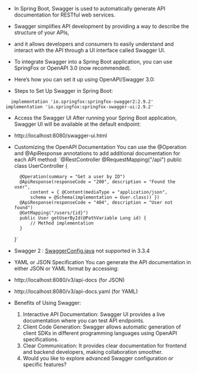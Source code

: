 - In Spring Boot, Swagger is used to automatically generate API documentation for RESTful web services. 
- Swagger simplifies API development by providing a way to describe the structure of your APIs, 
- and it allows developers and consumers to easily understand and interact with the API through a UI interface called Swagger UI.

- To integrate Swagger into a Spring Boot application, you can use SpringFox or OpenAPI 3.0 (now recommended). 
- Here’s how you can set it up using OpenAPI/Swagger 3.0:

- Steps to Set Up Swagger in Spring Boot:

`  implementation 'io.springfox:springfox-swagger2:2.9.2'
  implementation 'io.springfox:springfox-swagger-ui:2.9.2'`
  
- Access the Swagger UI After running your Spring Boot application, Swagger UI will be available at the default endpoint:
- http://localhost:8080/swagger-ui.html
- Customizing the OpenAPI Documentation You can use the @Operation and @ApiResponse annotations to add additional documentation for each API method:
    `@RestController
    @RequestMapping("/api")
    public class UserController {
    
        @Operation(summary = "Get a user by ID")
        @ApiResponse(responseCode = "200", description = "Found the user", 
            content = { @Content(mediaType = "application/json", 
            schema = @Schema(implementation = User.class)) })
        @ApiResponse(responseCode = "404", description = "User not found")
        @GetMapping("/users/{id}")
        public User getUserById(@PathVariable Long id) {
            // Method implementation
        }
    }`

- Swagger 2 : [SwaggerConfig.java](../../java/com/sdc/config/SwaggerConfig.java) not supported in 3.3.4
- YAML or JSON Specification You can generate the API documentation in either JSON or YAML format by accessing:
- http://localhost:8080/v3/api-docs      (for JSON)
- http://localhost:8080/v3/api-docs.yaml (for YAML)
- Benefits of Using Swagger:
  1. Interactive API Documentation: Swagger UI provides a live documentation where you can test API endpoints.
  2. Client Code Generation: Swagger allows automatic generation of client SDKs in different programming languages using OpenAPI specifications.
  3. Clear Communication: It provides clear documentation for frontend and backend developers, making collaboration smoother.
  4. Would you like to explore advanced Swagger configuration or specific features?